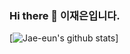 ### Hi there 👋 이재은입니다.

[![Jae-eun's github stats](https://github-readme-stats.vercel.app/api?username=Jae-eun&count_private=true&show_icons=true&theme=react)]
